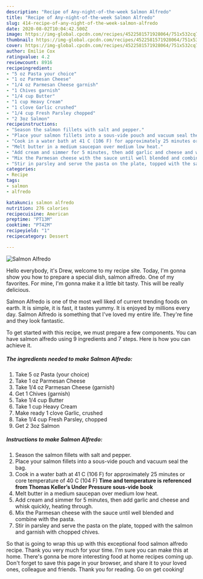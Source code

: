 ```yaml
---
description: "Recipe of Any-night-of-the-week Salmon Alfredo"
title: "Recipe of Any-night-of-the-week Salmon Alfredo"
slug: 414-recipe-of-any-night-of-the-week-salmon-alfredo
date: 2020-08-02T10:04:42.500Z
image: https://img-global.cpcdn.com/recipes/4522581571928064/751x532cq70/salmon-alfredo-recipe-main-photo.jpg
thumbnail: https://img-global.cpcdn.com/recipes/4522581571928064/751x532cq70/salmon-alfredo-recipe-main-photo.jpg
cover: https://img-global.cpcdn.com/recipes/4522581571928064/751x532cq70/salmon-alfredo-recipe-main-photo.jpg
author: Emilie Cox
ratingvalue: 4.2
reviewcount: 8916
recipeingredient:
- "5 oz Pasta your choice"
- "1 oz Parmesan Cheese"
- "1/4 oz Parmesan Cheese garnish"
- "1 Chives garnish"
- "1/4 cup Butter"
- "1 cup Heavy Cream"
- "1 clove Garlic crushed"
- "1/4 cup Fresh Parsley chopped"
- "2 3oz Salmon"
recipeinstructions:
- "Season the salmon fillets with salt and pepper."
- "Place your salmon fillets into a sous-vide pouch and vacuum seal the bag."
- "Cook in a water bath at 41 C (106 F) for approximately 25 minutes or core temperature of 40 C (104 F)  **Time and temperature is referenced from Thomas Keller’s Under Pressure sous-vide book**"
- "Melt butter in a medium saucepan over medium low heat."
- "Add cream and simmer for 5 minutes, then add garlic and cheese and whisk quickly, heating through."
- "Mix the Parmesan cheese with the sauce until well blended and combine with the pasta."
- "Stir in parsley and serve the pasta on the plate, topped with the salmon and garnish with chopped chives."
categories:
- Recipe
tags:
- salmon
- alfredo

katakunci: salmon alfredo 
nutrition: 276 calories
recipecuisine: American
preptime: "PT13M"
cooktime: "PT42M"
recipeyield: "1"
recipecategory: Dessert

---
```



![Salmon Alfredo](https://img-global.cpcdn.com/recipes/4522581571928064/751x532cq70/salmon-alfredo-recipe-main-photo.jpg)

Hello everybody, it's Drew, welcome to my recipe site. Today, I'm gonna show you how to prepare a special dish, salmon alfredo. One of my favorites. For mine, I'm gonna make it a little bit tasty. This will be really delicious.

Salmon Alfredo is one of the most well liked of current trending foods on earth. It is simple, it is fast, it tastes yummy. It is enjoyed by millions every day. Salmon Alfredo is something that I've loved my entire life. They're fine and they look fantastic.




To get started with this recipe, we must prepare a few components. You can have salmon alfredo using 9 ingredients and 7 steps. Here is how you can achieve it.

<!--inarticleads1-->

##### The ingredients needed to make Salmon Alfredo:

1. Take 5 oz Pasta (your choice)
1. Take 1 oz Parmesan Cheese
1. Take 1/4 oz Parmesan Cheese (garnish)
1. Get 1 Chives (garnish)
1. Take 1/4 cup Butter
1. Take 1 cup Heavy Cream
1. Make ready 1 clove Garlic, crushed
1. Take 1/4 cup Fresh Parsley, chopped
1. Get 2 3oz Salmon




<!--inarticleads2-->

##### Instructions to make Salmon Alfredo:

1. Season the salmon fillets with salt and pepper.
1. Place your salmon fillets into a sous-vide pouch and vacuum seal the bag.
1. Cook in a water bath at 41 C (106 F) for approximately 25 minutes or core temperature of 40 C (104 F)  **Time and temperature is referenced from Thomas Keller’s Under Pressure sous-vide book**
1. Melt butter in a medium saucepan over medium low heat.
1. Add cream and simmer for 5 minutes, then add garlic and cheese and whisk quickly, heating through.
1. Mix the Parmesan cheese with the sauce until well blended and combine with the pasta.
1. Stir in parsley and serve the pasta on the plate, topped with the salmon and garnish with chopped chives.




So that is going to wrap this up with this exceptional food salmon alfredo recipe. Thank you very much for your time. I'm sure you can make this at home. There's gonna be more interesting food at home recipes coming up. Don't forget to save this page in your browser, and share it to your loved ones, colleague and friends. Thank you for reading. Go on get cooking!
